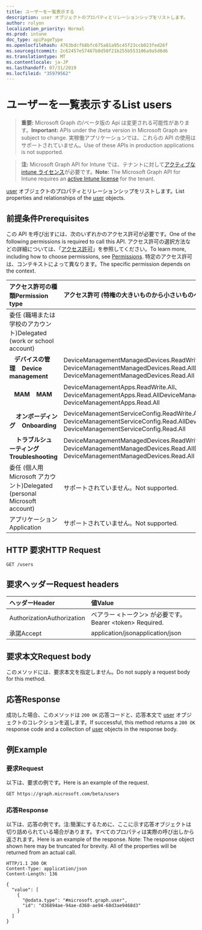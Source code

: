 ```yaml
---
title: ユーザーを一覧表示する
description: user オブジェクトのプロパティとリレーションシップをリストします。
author: rolyon
localization_priority: Normal
ms.prod: intune
doc_type: apiPageType
ms.openlocfilehash: 4763bdcfb8bfc675a81a95c45f23ccb023fed26f
ms.sourcegitcommit: 2c62457e57467b8d50f21b255b553106a9a5d8d6
ms.translationtype: MT
ms.contentlocale: ja-JP
ms.lasthandoff: 07/31/2019
ms.locfileid: "35979562"
---
```

# <a name="list-users"></a><span data-ttu-id="27ca8-103">ユーザーを一覧表示する</span><span class="sxs-lookup"><span data-stu-id="27ca8-103">List users</span></span>

> <span data-ttu-id="27ca8-104">**重要:** Microsoft Graph の/ベータ版の Api は変更される可能性があります。</span><span class="sxs-lookup"><span data-stu-id="27ca8-104">**Important:** APIs under the /beta version in Microsoft Graph are subject to change.</span></span> <span data-ttu-id="27ca8-105">実稼働アプリケーションでは、これらの API の使用はサポートされていません。</span><span class="sxs-lookup"><span data-stu-id="27ca8-105">Use of these APIs in production applications is not supported.</span></span>

> <span data-ttu-id="27ca8-106">**注:** Microsoft Graph API for Intune では、テナントに対して[アクティブな intune ライセンス](https://go.microsoft.com/fwlink/?linkid=839381)が必要です。</span><span class="sxs-lookup"><span data-stu-id="27ca8-106">**Note:** The Microsoft Graph API for Intune requires an [active Intune license](https://go.microsoft.com/fwlink/?linkid=839381) for the tenant.</span></span>

<span data-ttu-id="27ca8-107">[user](../resources/intune-shared-user.md) オブジェクトのプロパティとリレーションシップをリストします。</span><span class="sxs-lookup"><span data-stu-id="27ca8-107">List properties and relationships of the [user](../resources/intune-shared-user.md) objects.</span></span>

## <a name="prerequisites"></a><span data-ttu-id="27ca8-108">前提条件</span><span class="sxs-lookup"><span data-stu-id="27ca8-108">Prerequisites</span></span>

<span data-ttu-id="27ca8-109">この API を呼び出すには、次のいずれかのアクセス許可が必要です。</span><span class="sxs-lookup"><span data-stu-id="27ca8-109">One of the following permissions is required to call this API.</span></span> <span data-ttu-id="27ca8-110">アクセス許可の選択方法などの詳細については、「[アクセス許可](/graph/permissions-reference)」を参照してください。</span><span class="sxs-lookup"><span data-stu-id="27ca8-110">To learn more, including how to choose permissions, see [Permissions](/graph/permissions-reference).</span></span>  <span data-ttu-id="27ca8-111">特定のアクセス許可は、コンテキストによって異なります。</span><span class="sxs-lookup"><span data-stu-id="27ca8-111">The specific permission depends on the context.</span></span>

|<span data-ttu-id="27ca8-112">アクセス許可の種類</span><span class="sxs-lookup"><span data-stu-id="27ca8-112">Permission type</span></span>|<span data-ttu-id="27ca8-113">アクセス許可 (特権の大きいものから小さいものへ)</span><span class="sxs-lookup"><span data-stu-id="27ca8-113">Permissions (from most to least privileged)</span></span>|
|:---|:---|
|<span data-ttu-id="27ca8-114">委任 (職場または学校のアカウント)</span><span class="sxs-lookup"><span data-stu-id="27ca8-114">Delegated (work or school account)</span></span>||
| <span data-ttu-id="27ca8-115">&nbsp;&nbsp; **デバイスの管理**</span><span class="sxs-lookup"><span data-stu-id="27ca8-115">&nbsp; &nbsp; **Device management**</span></span> | <span data-ttu-id="27ca8-116">DeviceManagementManagedDevices.ReadWrite.All、DeviceManagementManagedDevices.Read.All</span><span class="sxs-lookup"><span data-stu-id="27ca8-116">DeviceManagementManagedDevices.ReadWrite.All, DeviceManagementManagedDevices.Read.All</span></span> |
| <span data-ttu-id="27ca8-117">&nbsp;&nbsp; **MAM**</span><span class="sxs-lookup"><span data-stu-id="27ca8-117">&nbsp; &nbsp; **MAM**</span></span> | <span data-ttu-id="27ca8-118">DeviceManagementApps.ReadWrite.All、DeviceManagementApps.Read.All</span><span class="sxs-lookup"><span data-stu-id="27ca8-118">DeviceManagementApps.ReadWrite.All, DeviceManagementApps.Read.All</span></span> |
| <span data-ttu-id="27ca8-119">&nbsp; &nbsp; **オンボーディング**</span><span class="sxs-lookup"><span data-stu-id="27ca8-119">&nbsp; &nbsp; **Onboarding**</span></span> | <span data-ttu-id="27ca8-120">DeviceManagementServiceConfig.ReadWrite.All、DeviceManagementServiceConfig.Read.All</span><span class="sxs-lookup"><span data-stu-id="27ca8-120">DeviceManagementServiceConfig.ReadWrite.All, DeviceManagementServiceConfig.Read.All</span></span> |
| <span data-ttu-id="27ca8-121">&nbsp; &nbsp; **トラブルシューティング**</span><span class="sxs-lookup"><span data-stu-id="27ca8-121">&nbsp; &nbsp; **Troubleshooting**</span></span> | <span data-ttu-id="27ca8-122">DeviceManagementManagedDevices.ReadWrite.All、DeviceManagementManagedDevices.Read.All</span><span class="sxs-lookup"><span data-stu-id="27ca8-122">DeviceManagementManagedDevices.ReadWrite.All, DeviceManagementManagedDevices.Read.All</span></span> |
|<span data-ttu-id="27ca8-123">委任 (個人用 Microsoft アカウント)</span><span class="sxs-lookup"><span data-stu-id="27ca8-123">Delegated (personal Microsoft account)</span></span>|<span data-ttu-id="27ca8-124">サポートされていません。</span><span class="sxs-lookup"><span data-stu-id="27ca8-124">Not supported.</span></span>|
|<span data-ttu-id="27ca8-125">アプリケーション</span><span class="sxs-lookup"><span data-stu-id="27ca8-125">Application</span></span>|<span data-ttu-id="27ca8-126">サポートされていません。</span><span class="sxs-lookup"><span data-stu-id="27ca8-126">Not supported.</span></span>|

## <a name="http-request"></a><span data-ttu-id="27ca8-127">HTTP 要求</span><span class="sxs-lookup"><span data-stu-id="27ca8-127">HTTP Request</span></span>

<!-- {
  "blockType": "ignored"
}
-->
``` http
GET /users
```

## <a name="request-headers"></a><span data-ttu-id="27ca8-128">要求ヘッダー</span><span class="sxs-lookup"><span data-stu-id="27ca8-128">Request headers</span></span>

|<span data-ttu-id="27ca8-129">ヘッダー</span><span class="sxs-lookup"><span data-stu-id="27ca8-129">Header</span></span>|<span data-ttu-id="27ca8-130">値</span><span class="sxs-lookup"><span data-stu-id="27ca8-130">Value</span></span>|
|:---|:---|
|<span data-ttu-id="27ca8-131">Authorization</span><span class="sxs-lookup"><span data-stu-id="27ca8-131">Authorization</span></span>|<span data-ttu-id="27ca8-132">ベアラー &lt;トークン&gt; が必要です。</span><span class="sxs-lookup"><span data-stu-id="27ca8-132">Bearer &lt;token&gt; Required.</span></span>|
|<span data-ttu-id="27ca8-133">承諾</span><span class="sxs-lookup"><span data-stu-id="27ca8-133">Accept</span></span>|<span data-ttu-id="27ca8-134">application/json</span><span class="sxs-lookup"><span data-stu-id="27ca8-134">application/json</span></span>|

## <a name="request-body"></a><span data-ttu-id="27ca8-135">要求本文</span><span class="sxs-lookup"><span data-stu-id="27ca8-135">Request body</span></span>

<span data-ttu-id="27ca8-136">このメソッドには、要求本文を指定しません。</span><span class="sxs-lookup"><span data-stu-id="27ca8-136">Do not supply a request body for this method.</span></span>

## <a name="response"></a><span data-ttu-id="27ca8-137">応答</span><span class="sxs-lookup"><span data-stu-id="27ca8-137">Response</span></span>

<span data-ttu-id="27ca8-138">成功した場合、このメソッドは `200 OK` 応答コードと、応答本文で [user](../resources/intune-shared-user.md) オブジェクトのコレクションを返します。</span><span class="sxs-lookup"><span data-stu-id="27ca8-138">If successful, this method returns a `200 OK` response code and a collection of [user](../resources/intune-shared-user.md) objects in the response body.</span></span>

## <a name="example"></a><span data-ttu-id="27ca8-139">例</span><span class="sxs-lookup"><span data-stu-id="27ca8-139">Example</span></span>

### <a name="request"></a><span data-ttu-id="27ca8-140">要求</span><span class="sxs-lookup"><span data-stu-id="27ca8-140">Request</span></span>

<span data-ttu-id="27ca8-141">以下は、要求の例です。</span><span class="sxs-lookup"><span data-stu-id="27ca8-141">Here is an example of the request.</span></span>

``` http
GET https://graph.microsoft.com/beta/users
```

### <a name="response"></a><span data-ttu-id="27ca8-142">応答</span><span class="sxs-lookup"><span data-stu-id="27ca8-142">Response</span></span>

<span data-ttu-id="27ca8-p103">以下は、応答の例です。注:簡潔にするために、ここに示す応答オブジェクトは切り詰められている場合があります。すべてのプロパティは実際の呼び出しから返されます。</span><span class="sxs-lookup"><span data-stu-id="27ca8-p103">Here is an example of the response. Note: The response object shown here may be truncated for brevity. All of the properties will be returned from an actual call.</span></span>

``` http
HTTP/1.1 200 OK
Content-Type: application/json
Content-Length: 136

{
  "value": [
    {
      "@odata.type": "#microsoft.graph.user",
      "id": "d36894ae-94ae-d368-ae94-68d3ae9468d3"
    }
  ]
}
```



